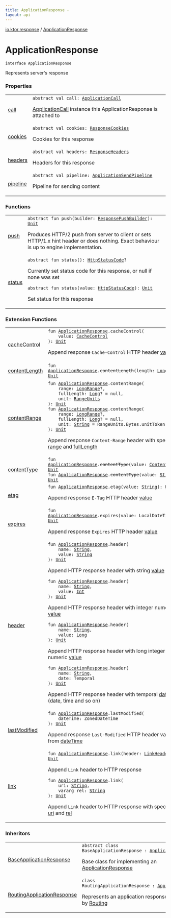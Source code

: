 ```yaml
---
title: ApplicationResponse - 
layout: api
---
```


<div class='api-docs-breadcrumbs'><a href="../index.html">io.ktor.response</a> / <a href="./index.html">ApplicationResponse</a></div>

# ApplicationResponse

<div class="signature"><code><span class="keyword">interface </span><span class="identifier">ApplicationResponse</span></code></div>

Represents server's response

### Properties

<table class="api-docs-table">
<tbody>
<tr>
<td markdown="1">

<a href="call.html">call</a>


</td>
<td markdown="1">
<div class="signature"><code><span class="keyword">abstract</span> <span class="keyword">val </span><span class="identifier">call</span><span class="symbol">: </span><a href="../../io.ktor.application/-application-call/index.html"><span class="identifier">ApplicationCall</span></a></code></div>

<a href="../../io.ktor.application/-application-call/index.html">ApplicationCall</a> instance this ApplicationResponse is attached to


</td>
</tr>
<tr>
<td markdown="1">

<a href="cookies.html">cookies</a>


</td>
<td markdown="1">
<div class="signature"><code><span class="keyword">abstract</span> <span class="keyword">val </span><span class="identifier">cookies</span><span class="symbol">: </span><a href="../-response-cookies/index.html"><span class="identifier">ResponseCookies</span></a></code></div>

Cookies for this response


</td>
</tr>
<tr>
<td markdown="1">

<a href="headers.html">headers</a>


</td>
<td markdown="1">
<div class="signature"><code><span class="keyword">abstract</span> <span class="keyword">val </span><span class="identifier">headers</span><span class="symbol">: </span><a href="../-response-headers/index.html"><span class="identifier">ResponseHeaders</span></a></code></div>

Headers for this response


</td>
</tr>
<tr>
<td markdown="1">

<a href="pipeline.html">pipeline</a>


</td>
<td markdown="1">
<div class="signature"><code><span class="keyword">abstract</span> <span class="keyword">val </span><span class="identifier">pipeline</span><span class="symbol">: </span><a href="../-application-send-pipeline/index.html"><span class="identifier">ApplicationSendPipeline</span></a></code></div>

Pipeline for sending content


</td>
</tr>
</tbody>
</table>

### Functions

<table class="api-docs-table">
<tbody>
<tr>
<td markdown="1">

<a href="push.html">push</a>


</td>
<td markdown="1">
<div class="signature"><code><span class="keyword">abstract</span> <span class="keyword">fun </span><span class="identifier">push</span><span class="symbol">(</span><span class="parameterName" id="io.ktor.response.ApplicationResponse$push(io.ktor.response.ResponsePushBuilder)/builder">builder</span><span class="symbol">:</span>&nbsp;<a href="../-response-push-builder/index.html"><span class="identifier">ResponsePushBuilder</span></a><span class="symbol">)</span><span class="symbol">: </span><a href="https://kotlinlang.org/api/latest/jvm/stdlib/kotlin/-unit/index.html"><span class="identifier">Unit</span></a></code></div>

Produces HTTP/2 push from server to client or sets HTTP/1.x hint header
or does nothing. Exact behaviour is up to engine implementation.


</td>
</tr>
<tr>
<td markdown="1">

<a href="status.html">status</a>


</td>
<td markdown="1">
<div class="signature"><code><span class="keyword">abstract</span> <span class="keyword">fun </span><span class="identifier">status</span><span class="symbol">(</span><span class="symbol">)</span><span class="symbol">: </span><a href="../../io.ktor.http/-http-status-code/index.html"><span class="identifier">HttpStatusCode</span></a><span class="symbol">?</span></code></div>

Currently set status code for this response, or null if none was set

<div class="signature"><code><span class="keyword">abstract</span> <span class="keyword">fun </span><span class="identifier">status</span><span class="symbol">(</span><span class="parameterName" id="io.ktor.response.ApplicationResponse$status(io.ktor.http.HttpStatusCode)/value">value</span><span class="symbol">:</span>&nbsp;<a href="../../io.ktor.http/-http-status-code/index.html"><span class="identifier">HttpStatusCode</span></a><span class="symbol">)</span><span class="symbol">: </span><a href="https://kotlinlang.org/api/latest/jvm/stdlib/kotlin/-unit/index.html"><span class="identifier">Unit</span></a></code></div>

Set status for this response


</td>
</tr>
</tbody>
</table>

### Extension Functions

<table class="api-docs-table">
<tbody>
<tr>
<td markdown="1">

<a href="../cache-control.html">cacheControl</a>


</td>
<td markdown="1">
<div class="signature"><code><span class="keyword">fun </span><a href="./index.md"><span class="identifier">ApplicationResponse</span></a><span class="symbol">.</span><span class="identifier">cacheControl</span><span class="symbol">(</span><br/>&nbsp;&nbsp;&nbsp;&nbsp;<span class="parameterName" id="io.ktor.response$cacheControl(io.ktor.response.ApplicationResponse, io.ktor.http.CacheControl)/value">value</span><span class="symbol">:</span>&nbsp;<a href="../../io.ktor.http/-cache-control/index.html"><span class="identifier">CacheControl</span></a><br/><span class="symbol">)</span><span class="symbol">: </span><a href="https://kotlinlang.org/api/latest/jvm/stdlib/kotlin/-unit/index.html"><span class="identifier">Unit</span></a></code></div>

Append response <code>Cache-Control</code> HTTP header <a href="../cache-control.html#io.ktor.response$cacheControl(io.ktor.response.ApplicationResponse, io.ktor.http.CacheControl)/value">value</a>


</td>
</tr>
<tr>
<td markdown="1">

<a href="../content-length.html">contentLength</a>


</td>
<td markdown="1">
<div class="signature"><code><span class="keyword">fun </span><a href="./index.md"><span class="identifier">ApplicationResponse</span></a><span class="symbol">.</span><s><span class="identifier">contentLength</span></s><span class="symbol">(</span><span class="parameterName" id="io.ktor.response$contentLength(io.ktor.response.ApplicationResponse, kotlin.Long)/length">length</span><span class="symbol">:</span>&nbsp;<a href="https://kotlinlang.org/api/latest/jvm/stdlib/kotlin/-long/index.html"><span class="identifier">Long</span></a><span class="symbol">)</span><span class="symbol">: </span><a href="https://kotlinlang.org/api/latest/jvm/stdlib/kotlin/-unit/index.html"><span class="identifier">Unit</span></a></code></div>

</td>
</tr>
<tr>
<td markdown="1">

<a href="../content-range.html">contentRange</a>


</td>
<td markdown="1">
<div class="signature"><code><span class="keyword">fun </span><a href="./index.md"><span class="identifier">ApplicationResponse</span></a><span class="symbol">.</span><span class="identifier">contentRange</span><span class="symbol">(</span><br/>&nbsp;&nbsp;&nbsp;&nbsp;<span class="parameterName" id="io.ktor.response$contentRange(io.ktor.response.ApplicationResponse, kotlin.ranges.LongRange, kotlin.Long, io.ktor.http.RangeUnits)/range">range</span><span class="symbol">:</span>&nbsp;<a href="https://kotlinlang.org/api/latest/jvm/stdlib/kotlin.ranges/-long-range/index.html"><span class="identifier">LongRange</span></a><span class="symbol">?</span><span class="symbol">, </span><br/>&nbsp;&nbsp;&nbsp;&nbsp;<span class="parameterName" id="io.ktor.response$contentRange(io.ktor.response.ApplicationResponse, kotlin.ranges.LongRange, kotlin.Long, io.ktor.http.RangeUnits)/fullLength">fullLength</span><span class="symbol">:</span>&nbsp;<a href="https://kotlinlang.org/api/latest/jvm/stdlib/kotlin/-long/index.html"><span class="identifier">Long</span></a><span class="symbol">?</span>&nbsp;<span class="symbol">=</span>&nbsp;null<span class="symbol">, </span><br/>&nbsp;&nbsp;&nbsp;&nbsp;<span class="parameterName" id="io.ktor.response$contentRange(io.ktor.response.ApplicationResponse, kotlin.ranges.LongRange, kotlin.Long, io.ktor.http.RangeUnits)/unit">unit</span><span class="symbol">:</span>&nbsp;<a href="../../io.ktor.http/-range-units/index.html"><span class="identifier">RangeUnits</span></a><br/><span class="symbol">)</span><span class="symbol">: </span><a href="https://kotlinlang.org/api/latest/jvm/stdlib/kotlin/-unit/index.html"><span class="identifier">Unit</span></a></code></div>

<div class="signature"><code><span class="keyword">fun </span><a href="./index.md"><span class="identifier">ApplicationResponse</span></a><span class="symbol">.</span><span class="identifier">contentRange</span><span class="symbol">(</span><br/>&nbsp;&nbsp;&nbsp;&nbsp;<span class="parameterName" id="io.ktor.response$contentRange(io.ktor.response.ApplicationResponse, kotlin.ranges.LongRange, kotlin.Long, kotlin.String)/range">range</span><span class="symbol">:</span>&nbsp;<a href="https://kotlinlang.org/api/latest/jvm/stdlib/kotlin.ranges/-long-range/index.html"><span class="identifier">LongRange</span></a><span class="symbol">?</span><span class="symbol">, </span><br/>&nbsp;&nbsp;&nbsp;&nbsp;<span class="parameterName" id="io.ktor.response$contentRange(io.ktor.response.ApplicationResponse, kotlin.ranges.LongRange, kotlin.Long, kotlin.String)/fullLength">fullLength</span><span class="symbol">:</span>&nbsp;<a href="https://kotlinlang.org/api/latest/jvm/stdlib/kotlin/-long/index.html"><span class="identifier">Long</span></a><span class="symbol">?</span>&nbsp;<span class="symbol">=</span>&nbsp;null<span class="symbol">, </span><br/>&nbsp;&nbsp;&nbsp;&nbsp;<span class="parameterName" id="io.ktor.response$contentRange(io.ktor.response.ApplicationResponse, kotlin.ranges.LongRange, kotlin.Long, kotlin.String)/unit">unit</span><span class="symbol">:</span>&nbsp;<a href="https://kotlinlang.org/api/latest/jvm/stdlib/kotlin/-string/index.html"><span class="identifier">String</span></a>&nbsp;<span class="symbol">=</span>&nbsp;RangeUnits.Bytes.unitToken<br/><span class="symbol">)</span><span class="symbol">: </span><a href="https://kotlinlang.org/api/latest/jvm/stdlib/kotlin/-unit/index.html"><span class="identifier">Unit</span></a></code></div>

Append response <code>Content-Range</code> header with specified <a href="../content-range.html#io.ktor.response$contentRange(io.ktor.response.ApplicationResponse, kotlin.ranges.LongRange, kotlin.Long, io.ktor.http.RangeUnits)/range">range</a> and <a href="../content-range.html#io.ktor.response$contentRange(io.ktor.response.ApplicationResponse, kotlin.ranges.LongRange, kotlin.Long, io.ktor.http.RangeUnits)/fullLength">fullLength</a>


</td>
</tr>
<tr>
<td markdown="1">

<a href="../content-type.html">contentType</a>


</td>
<td markdown="1">
<div class="signature"><code><span class="keyword">fun </span><a href="./index.md"><span class="identifier">ApplicationResponse</span></a><span class="symbol">.</span><s><span class="identifier">contentType</span></s><span class="symbol">(</span><span class="parameterName" id="io.ktor.response$contentType(io.ktor.response.ApplicationResponse, io.ktor.http.ContentType)/value">value</span><span class="symbol">:</span>&nbsp;<a href="../../io.ktor.http/-content-type/index.html"><span class="identifier">ContentType</span></a><span class="symbol">)</span><span class="symbol">: </span><a href="https://kotlinlang.org/api/latest/jvm/stdlib/kotlin/-unit/index.html"><span class="identifier">Unit</span></a></code></div>

<div class="signature"><code><span class="keyword">fun </span><a href="./index.md"><span class="identifier">ApplicationResponse</span></a><span class="symbol">.</span><s><span class="identifier">contentType</span></s><span class="symbol">(</span><span class="parameterName" id="io.ktor.response$contentType(io.ktor.response.ApplicationResponse, kotlin.String)/value">value</span><span class="symbol">:</span>&nbsp;<a href="https://kotlinlang.org/api/latest/jvm/stdlib/kotlin/-string/index.html"><span class="identifier">String</span></a><span class="symbol">)</span><span class="symbol">: </span><a href="https://kotlinlang.org/api/latest/jvm/stdlib/kotlin/-unit/index.html"><span class="identifier">Unit</span></a></code></div>

</td>
</tr>
<tr>
<td markdown="1">

<a href="../etag.html">etag</a>


</td>
<td markdown="1">
<div class="signature"><code><span class="keyword">fun </span><a href="./index.md"><span class="identifier">ApplicationResponse</span></a><span class="symbol">.</span><span class="identifier">etag</span><span class="symbol">(</span><span class="parameterName" id="io.ktor.response$etag(io.ktor.response.ApplicationResponse, kotlin.String)/value">value</span><span class="symbol">:</span>&nbsp;<a href="https://kotlinlang.org/api/latest/jvm/stdlib/kotlin/-string/index.html"><span class="identifier">String</span></a><span class="symbol">)</span><span class="symbol">: </span><a href="https://kotlinlang.org/api/latest/jvm/stdlib/kotlin/-unit/index.html"><span class="identifier">Unit</span></a></code></div>

Append response <code>E-Tag</code> HTTP header <a href="../etag.html#io.ktor.response$etag(io.ktor.response.ApplicationResponse, kotlin.String)/value">value</a>


</td>
</tr>
<tr>
<td markdown="1">

<a href="../expires.html">expires</a>


</td>
<td markdown="1">
<div class="signature"><code><span class="keyword">fun </span><a href="./index.md"><span class="identifier">ApplicationResponse</span></a><span class="symbol">.</span><span class="identifier">expires</span><span class="symbol">(</span><span class="parameterName" id="io.ktor.response$expires(io.ktor.response.ApplicationResponse, java.time.LocalDateTime)/value">value</span><span class="symbol">:</span>&nbsp;<span class="identifier">LocalDateTime</span><span class="symbol">)</span><span class="symbol">: </span><a href="https://kotlinlang.org/api/latest/jvm/stdlib/kotlin/-unit/index.html"><span class="identifier">Unit</span></a></code></div>

Append response <code>Expires</code> HTTP header <a href="../expires.html#io.ktor.response$expires(io.ktor.response.ApplicationResponse, java.time.LocalDateTime)/value">value</a>


</td>
</tr>
<tr>
<td markdown="1">

<a href="../header.html">header</a>


</td>
<td markdown="1">
<div class="signature"><code><span class="keyword">fun </span><a href="./index.md"><span class="identifier">ApplicationResponse</span></a><span class="symbol">.</span><span class="identifier">header</span><span class="symbol">(</span><br/>&nbsp;&nbsp;&nbsp;&nbsp;<span class="parameterName" id="io.ktor.response$header(io.ktor.response.ApplicationResponse, kotlin.String, kotlin.String)/name">name</span><span class="symbol">:</span>&nbsp;<a href="https://kotlinlang.org/api/latest/jvm/stdlib/kotlin/-string/index.html"><span class="identifier">String</span></a><span class="symbol">, </span><br/>&nbsp;&nbsp;&nbsp;&nbsp;<span class="parameterName" id="io.ktor.response$header(io.ktor.response.ApplicationResponse, kotlin.String, kotlin.String)/value">value</span><span class="symbol">:</span>&nbsp;<a href="https://kotlinlang.org/api/latest/jvm/stdlib/kotlin/-string/index.html"><span class="identifier">String</span></a><br/><span class="symbol">)</span><span class="symbol">: </span><a href="https://kotlinlang.org/api/latest/jvm/stdlib/kotlin/-unit/index.html"><span class="identifier">Unit</span></a></code></div>

Append HTTP response header with string <a href="../header.html#io.ktor.response$header(io.ktor.response.ApplicationResponse, kotlin.String, kotlin.String)/value">value</a>

<div class="signature"><code><span class="keyword">fun </span><a href="./index.md"><span class="identifier">ApplicationResponse</span></a><span class="symbol">.</span><span class="identifier">header</span><span class="symbol">(</span><br/>&nbsp;&nbsp;&nbsp;&nbsp;<span class="parameterName" id="io.ktor.response$header(io.ktor.response.ApplicationResponse, kotlin.String, kotlin.Int)/name">name</span><span class="symbol">:</span>&nbsp;<a href="https://kotlinlang.org/api/latest/jvm/stdlib/kotlin/-string/index.html"><span class="identifier">String</span></a><span class="symbol">, </span><br/>&nbsp;&nbsp;&nbsp;&nbsp;<span class="parameterName" id="io.ktor.response$header(io.ktor.response.ApplicationResponse, kotlin.String, kotlin.Int)/value">value</span><span class="symbol">:</span>&nbsp;<a href="https://kotlinlang.org/api/latest/jvm/stdlib/kotlin/-int/index.html"><span class="identifier">Int</span></a><br/><span class="symbol">)</span><span class="symbol">: </span><a href="https://kotlinlang.org/api/latest/jvm/stdlib/kotlin/-unit/index.html"><span class="identifier">Unit</span></a></code></div>

Append HTTP response header with integer numeric <a href="../header.html#io.ktor.response$header(io.ktor.response.ApplicationResponse, kotlin.String, kotlin.Int)/value">value</a>

<div class="signature"><code><span class="keyword">fun </span><a href="./index.md"><span class="identifier">ApplicationResponse</span></a><span class="symbol">.</span><span class="identifier">header</span><span class="symbol">(</span><br/>&nbsp;&nbsp;&nbsp;&nbsp;<span class="parameterName" id="io.ktor.response$header(io.ktor.response.ApplicationResponse, kotlin.String, kotlin.Long)/name">name</span><span class="symbol">:</span>&nbsp;<a href="https://kotlinlang.org/api/latest/jvm/stdlib/kotlin/-string/index.html"><span class="identifier">String</span></a><span class="symbol">, </span><br/>&nbsp;&nbsp;&nbsp;&nbsp;<span class="parameterName" id="io.ktor.response$header(io.ktor.response.ApplicationResponse, kotlin.String, kotlin.Long)/value">value</span><span class="symbol">:</span>&nbsp;<a href="https://kotlinlang.org/api/latest/jvm/stdlib/kotlin/-long/index.html"><span class="identifier">Long</span></a><br/><span class="symbol">)</span><span class="symbol">: </span><a href="https://kotlinlang.org/api/latest/jvm/stdlib/kotlin/-unit/index.html"><span class="identifier">Unit</span></a></code></div>

Append HTTP response header with long integer numeric <a href="../header.html#io.ktor.response$header(io.ktor.response.ApplicationResponse, kotlin.String, kotlin.Long)/value">value</a>

<div class="signature"><code><span class="keyword">fun </span><a href="./index.md"><span class="identifier">ApplicationResponse</span></a><span class="symbol">.</span><span class="identifier">header</span><span class="symbol">(</span><br/>&nbsp;&nbsp;&nbsp;&nbsp;<span class="parameterName" id="io.ktor.response$header(io.ktor.response.ApplicationResponse, kotlin.String, java.time.temporal.Temporal)/name">name</span><span class="symbol">:</span>&nbsp;<a href="https://kotlinlang.org/api/latest/jvm/stdlib/kotlin/-string/index.html"><span class="identifier">String</span></a><span class="symbol">, </span><br/>&nbsp;&nbsp;&nbsp;&nbsp;<span class="parameterName" id="io.ktor.response$header(io.ktor.response.ApplicationResponse, kotlin.String, java.time.temporal.Temporal)/date">date</span><span class="symbol">:</span>&nbsp;<span class="identifier">Temporal</span><br/><span class="symbol">)</span><span class="symbol">: </span><a href="https://kotlinlang.org/api/latest/jvm/stdlib/kotlin/-unit/index.html"><span class="identifier">Unit</span></a></code></div>

Append HTTP response header with temporal <a href="../header.html#io.ktor.response$header(io.ktor.response.ApplicationResponse, kotlin.String, java.time.temporal.Temporal)/date">date</a> (date, time and so on)


</td>
</tr>
<tr>
<td markdown="1">

<a href="../last-modified.html">lastModified</a>


</td>
<td markdown="1">
<div class="signature"><code><span class="keyword">fun </span><a href="./index.md"><span class="identifier">ApplicationResponse</span></a><span class="symbol">.</span><span class="identifier">lastModified</span><span class="symbol">(</span><br/>&nbsp;&nbsp;&nbsp;&nbsp;<span class="parameterName" id="io.ktor.response$lastModified(io.ktor.response.ApplicationResponse, java.time.ZonedDateTime)/dateTime">dateTime</span><span class="symbol">:</span>&nbsp;<span class="identifier">ZonedDateTime</span><br/><span class="symbol">)</span><span class="symbol">: </span><a href="https://kotlinlang.org/api/latest/jvm/stdlib/kotlin/-unit/index.html"><span class="identifier">Unit</span></a></code></div>

Append response <code>Last-Modified</code> HTTP header value from <a href="../last-modified.html#io.ktor.response$lastModified(io.ktor.response.ApplicationResponse, java.time.ZonedDateTime)/dateTime">dateTime</a>


</td>
</tr>
<tr>
<td markdown="1">

<a href="../../io.ktor.http/link.html">link</a>


</td>
<td markdown="1">
<div class="signature"><code><span class="keyword">fun </span><a href="./index.md"><span class="identifier">ApplicationResponse</span></a><span class="symbol">.</span><span class="identifier">link</span><span class="symbol">(</span><span class="parameterName" id="io.ktor.http$link(io.ktor.response.ApplicationResponse, io.ktor.http.LinkHeader)/header">header</span><span class="symbol">:</span>&nbsp;<a href="../../io.ktor.http/-link-header/index.html"><span class="identifier">LinkHeader</span></a><span class="symbol">)</span><span class="symbol">: </span><a href="https://kotlinlang.org/api/latest/jvm/stdlib/kotlin/-unit/index.html"><span class="identifier">Unit</span></a></code></div>

Append <code>Link</code> header to HTTP response

<div class="signature"><code><span class="keyword">fun </span><a href="./index.md"><span class="identifier">ApplicationResponse</span></a><span class="symbol">.</span><span class="identifier">link</span><span class="symbol">(</span><br/>&nbsp;&nbsp;&nbsp;&nbsp;<span class="parameterName" id="io.ktor.http$link(io.ktor.response.ApplicationResponse, kotlin.String, kotlin.Array((kotlin.String)))/uri">uri</span><span class="symbol">:</span>&nbsp;<a href="https://kotlinlang.org/api/latest/jvm/stdlib/kotlin/-string/index.html"><span class="identifier">String</span></a><span class="symbol">, </span><br/>&nbsp;&nbsp;&nbsp;&nbsp;<span class="keyword">vararg</span> <span class="parameterName" id="io.ktor.http$link(io.ktor.response.ApplicationResponse, kotlin.String, kotlin.Array((kotlin.String)))/rel">rel</span><span class="symbol">:</span>&nbsp;<a href="https://kotlinlang.org/api/latest/jvm/stdlib/kotlin/-string/index.html"><span class="identifier">String</span></a><br/><span class="symbol">)</span><span class="symbol">: </span><a href="https://kotlinlang.org/api/latest/jvm/stdlib/kotlin/-unit/index.html"><span class="identifier">Unit</span></a></code></div>

Append <code>Link</code> header to HTTP response with specified <a href="../../io.ktor.http/link.html#io.ktor.http$link(io.ktor.response.ApplicationResponse, kotlin.String, kotlin.Array((kotlin.String)))/uri">uri</a> and <a href="../../io.ktor.http/link.html#io.ktor.http$link(io.ktor.response.ApplicationResponse, kotlin.String, kotlin.Array((kotlin.String)))/rel">rel</a>


</td>
</tr>
</tbody>
</table>

### Inheritors

<table class="api-docs-table">
<tbody>
<tr>
<td markdown="1">

<a href="../../io.ktor.server.engine/-base-application-response/index.html">BaseApplicationResponse</a>


</td>
<td markdown="1">
<div class="signature"><code><span class="keyword">abstract</span> <span class="keyword">class </span><span class="identifier">BaseApplicationResponse</span>&nbsp;<span class="symbol">:</span>&nbsp;<a href="./index.md"><span class="identifier">ApplicationResponse</span></a></code></div>

Base class for implementing an <a href="./index.md">ApplicationResponse</a>


</td>
</tr>
<tr>
<td markdown="1">

<a href="../../io.ktor.routing/-routing-application-response/index.html">RoutingApplicationResponse</a>


</td>
<td markdown="1">
<div class="signature"><code><span class="keyword">class </span><span class="identifier">RoutingApplicationResponse</span>&nbsp;<span class="symbol">:</span>&nbsp;<a href="./index.md"><span class="identifier">ApplicationResponse</span></a></code></div>

Represents an application response being handled by <a href="../../io.ktor.routing/-routing/index.html">Routing</a>


</td>
</tr>
</tbody>
</table>
